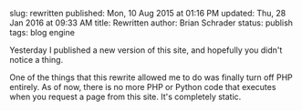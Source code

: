 slug: rewritten
published: Mon, 10 Aug 2015 at 01:16 PM
updated: Thu, 28 Jan 2016 at 09:33 AM
title: Rewritten
author: Brian Schrader
status: publish
tags: blog engine

Yesterday I published a new version of this site, and hopefully you didn't notice a thing.

One of the things that this rewrite allowed me to do was finally turn off PHP entirely. As of now, there is no more PHP or Python code that executes when you request a page from this site. It's completely static.


